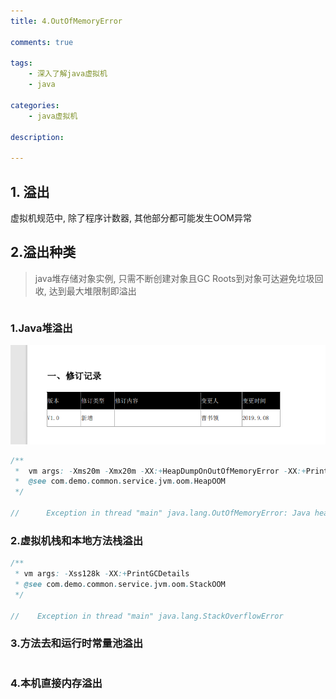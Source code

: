```yaml
---
title: 4.OutOfMemoryError

comments: true    

tags: 
    - 深入了解java虚拟机
    - java

categories: 
    - java虚拟机

description: 

---
```


## 1. 溢出

虚拟机规范中, 除了程序计数器, 其他部分都可能发生OOM异常

## 2.溢出种类

> java堆存储对象实例, 只需不断创建对象且GC Roots到对象可达避免垃圾回收, 达到最大堆限制即溢出

```java

```



### 1.Java堆溢出

![](20210601001_OutOfMemoryError/image-20210603213230669.png)

```java
/**
 *  vm args: -Xms20m -Xmx20m -XX:+HeapDumpOnOutOfMemoryError -XX:+PrintGCDetails
 *  @see com.demo.common.service.jvm.oom.HeapOOM
 */
    
//      Exception in thread "main" java.lang.OutOfMemoryError: Java heap space
```

### 2.虚拟机栈和本地方法栈溢出

```java
/**
 * vm args: -Xss128k -XX:+PrintGCDetails
 * @see com.demo.common.service.jvm.oom.StackOOM
 */

//    Exception in thread "main" java.lang.StackOverflowError
```

### 3.方法去和运行时常量池溢出

```java

```
### 4.本机直接内存溢出


 

